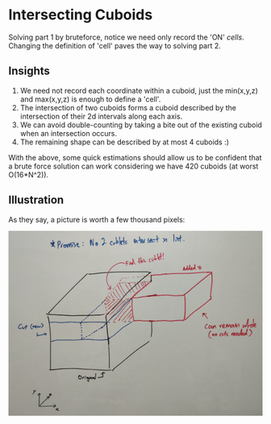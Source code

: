 # Intersecting Cuboids

Solving part 1 by bruteforce, notice we need only record the 'ON' *cells*. Changing the definition of 'cell' paves the way to solving part 2.

## Insights

1. We need not record each coordinate within a cuboid, just the min(x,y,z) and max(x,y,z) is enough to define a 'cell'.
2. The intersection of two cuboids forms a cuboid described by the intersection of their 2d intervals along each axis.
3. We can avoid double-counting by taking a bite out of the existing cuboid when an intersection occurs.
4. The remaining shape can be described by at most 4 cuboids :)

With the above, some quick estimations should allow us to be confident that a brute force solution can work considering we have 420 cuboids (at worst O(16*N^2)).

## Illustration

As they say, a picture is worth a few thousand pixels:

![illustration](illustration.png)
